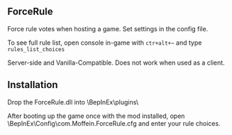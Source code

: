 ## ForceRule

Force rule votes when hosting a game. Set settings in the config file.

To see full rule list, open console in-game with `ctr+alt+~` and type `rules_list_choices`

Server-side and Vanilla-Compatible. Does not work when used as a client.

## Installation

Drop the ForceRule.dll into \BepInEx\plugins\

After booting up the game once with the mod installed, open \BepInEx\Config\com.Moffein.ForceRule.cfg and enter your rule choices.